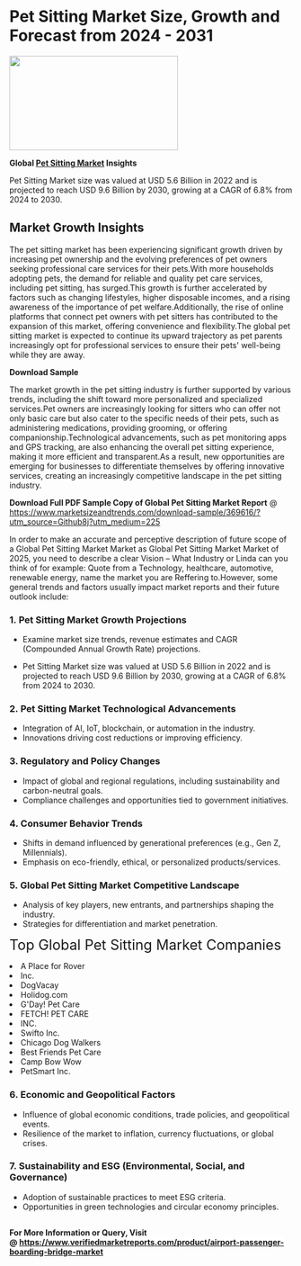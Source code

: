 <H1>Pet Sitting Market Size, Growth and Forecast from 2024 - 2031</H1><img class="aligncenter size-medium wp-image-584254" src="https://thirdeyenews.in/wp-content/uploads/2024/09/Global-Market-Research-300x168.jpeg" alt="" width="300" height="168" /><p><strong>Global&nbsp;<a href="https://www.marketsizeandtrends.com/download-sample/369616/?utm_source=Github8j?utm_medium=225">Pet Sitting Market</a> Insights</strong></p><p>Pet Sitting Market size was valued at USD 5.6 Billion in 2022 and is projected to reach USD 9.6 Billion by 2030, growing at a CAGR of 6.8% from 2024 to 2030.</p><p><h2>Market Growth Insights</h2> <p>The pet sitting market has been experiencing significant growth driven by increasing pet ownership and the evolving preferences of pet owners seeking professional care services for their pets.With more households adopting pets, the demand for reliable and quality pet care services, including pet sitting, has surged.This growth is further accelerated by factors such as changing lifestyles, higher disposable incomes, and a rising awareness of the importance of pet welfare.Additionally, the rise of online platforms that connect pet owners with pet sitters has contributed to the expansion of this market, offering convenience and flexibility.The global pet sitting market is expected to continue its upward trajectory as pet parents increasingly opt for professional services to ensure their pets' well-being while they are away.</p> <p><strong>Download Sample</strong></p> <p>The market growth in the pet sitting industry is further supported by various trends, including the shift toward more personalized and specialized services.Pet owners are increasingly looking for sitters who can offer not only basic care but also cater to the specific needs of their pets, such as administering medications, providing grooming, or offering companionship.Technological advancements, such as pet monitoring apps and GPS tracking, are also enhancing the overall pet sitting experience, making it more efficient and transparent.As a result, new opportunities are emerging for businesses to differentiate themselves by offering innovative services, creating an increasingly competitive landscape in the pet sitting industry.</p> <p><span class=""><strong>Download Full PDF Sample Copy of Global Pet Sitting Market Report</strong> @ <a href="https://www.marketsizeandtrends.com/download-sample/369616/?utm_source=Github8j?utm_medium=225" target="_blank">https://www.marketsizeandtrends.com/download-sample/369616/?utm_source=Github8j?utm_medium=225</a></span></p><p>In order to make an accurate and perceptive description of future scope of a Global&nbsp;Pet Sitting Market Market as Global&nbsp;Pet Sitting Market Market of 2025, you need to describe a clear Vision &ndash; What Industry or Linda can you think of for example: Quote from a Technology, healthcare, automotive, renewable energy, name the market you are Reffering to.However, some general trends and factors usually impact market reports and their future outlook include:</p><h3>1.&nbsp;<strong>Pet Sitting Market Growth Projections</strong></h3><ul><li>Examine market size trends, revenue estimates and CAGR (Compounded Annual Growth Rate) projections.</li><li><p>Pet Sitting Market size was valued at USD 5.6 Billion in 2022 and is projected to reach USD 9.6 Billion by 2030, growing at a CAGR of 6.8% from 2024 to 2030.</p></li></ul><h3>2.&nbsp;<strong>Pet Sitting Market Technological Advancements</strong></h3><ul><li>Integration of AI, IoT, blockchain, or automation in the industry.</li><li>Innovations driving cost reductions or improving efficiency.</li></ul><h3>3.&nbsp;<strong>Regulatory and Policy Changes</strong></h3><ul><li>Impact of global and regional regulations, including sustainability and carbon-neutral goals.</li><li>Compliance challenges and opportunities tied to government initiatives.</li></ul><h3>4.&nbsp;<strong>Consumer Behavior Trends</strong></h3><ul><li>Shifts in demand influenced by generational preferences (e.g., Gen Z, Millennials).</li><li>Emphasis on eco-friendly, ethical, or personalized products/services.</li></ul><h3>5.&nbsp;<strong>Global Pet Sitting Market Competitive Landscape</strong></h3><ul><li>Analysis of key players, new entrants, and partnerships shaping the industry.</li><li>Strategies for differentiation and market penetration.</li></ul><p data-pm-slice="1 1 []"><span style="color: inherit; font-family: inherit; font-size: 25px;">Top Global Pet Sitting Market Companies</span></p><div class="" data-test-id=""><p><li>A Place for Rover</li><li> Inc.</li><li> DogVacay</li><li> Holidog.com</li><li> G'Day! Pet Care</li><li> FETCH! PET CARE</li><li> INC.</li><li> Swifto Inc.</li><li> Chicago Dog Walkers</li><li> Best Friends Pet Care</li><li> Camp Bow Wow</li><li> PetSmart Inc.</li></p></div><h3>6.&nbsp;<strong>Economic and Geopolitical Factors</strong></h3><ul><li>Influence of global economic conditions, trade policies, and geopolitical events.</li><li>Resilience of the market to inflation, currency fluctuations, or global crises.</li></ul><h3>7.&nbsp;<strong>Sustainability and ESG (Environmental, Social, and Governance)</strong></h3><ul><li>Adoption of sustainable practices to meet ESG criteria.</li><li>Opportunities in green technologies and circular economy principles.</li></ul><h2><strong style="font-size: 14px;">For More Information or Query, Visit @&nbsp;</strong><a style="background-color: #ffffff; font-size: 14px;" href="https://www.marketsizeandtrends.com/report/pet-sitting-market/" target="_blank">https://www.verifiedmarketreports.com/product/airport-passenger-boarding-bridge-market</a></h2>